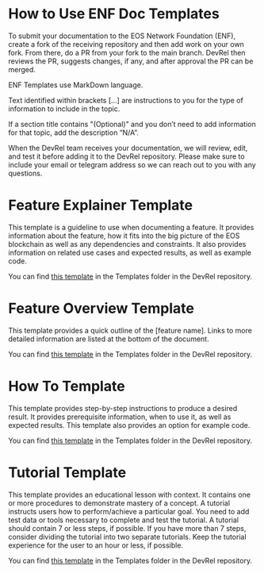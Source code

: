 # How to Use ENF Doc Templates

To submit your documentation to the EOS Network Foundation (ENF), create a fork of the receiving repository and then add work on your own fork. From there, do a PR from your fork to the main branch. DevRel then reviews the PR, suggests changes, if any, and after approval the PR can be merged. 

ENF Templates use MarkDown language.

Text identified within brackets [...] are instructions to you for the type of information to include in the topic.

If a section title contains "(Optional)" and you don’t need to add information for that topic, add the description “N/A”.

When the DevRel team receives your documentation, we will review, edit, and test it before adding it to the DevRel repository. Please make sure to include your email or telegram address so we can reach out to you with any questions.

# Feature Explainer Template
This template is a guideline to use when documenting a feature. It provides information about the feature, how it fits into the big picture of the EOS blockchain as well as any dependencies and constraints. It also provides information on related use cases and expected results, as well as example code.

You can find [this template](Feature-Explainer-Template.md) in the Templates folder in the DevRel repository.

# Feature Overview Template
This template provides a quick outline of the [feature name]. Links to more detailed information are listed at the bottom of the document.

You can find [this template](Feature-Overview-Template.md) in the Templates folder in the DevRel repository.

# How To Template
This template provides step-by-step instructions to produce a desired result. It provides prerequisite information, when to use it,  as well as expected results. This template also provides an option for example code.

You can find [this template](HowTo-template.md) in the Templates folder in the DevRel repository.

# Tutorial Template
This template provides an educational lesson with context. It contains one or more procedures to demonstrate mastery of a concept. A tutorial instructs users how to perform/achieve a particular goal. You need to add test data or tools necessary to complete and test the tutorial. A tutorial should contain 7 or less steps, if possible. If you have more than 7 steps, consider dividing the tutorial into two separate tutorials. Keep the tutorial experience for the user to an hour or less, if possible.

You can find [this template](Tutorial-Template.md) in the Templates folder in the DevRel repository.